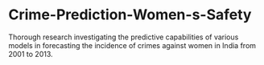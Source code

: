 # Crime-Prediction-Women-s-Safety
Thorough research investigating the predictive capabilities of various models in forecasting the incidence of crimes against women in India from 2001 to 2013.
